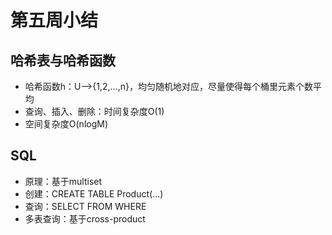 # 第五周小结

## 哈希表与哈希函数 
- 哈希函数h：U—>{1,2,...,n}，均匀随机地对应，尽量使得每个桶里元素个数平均
- 查询、插入、删除：时间复杂度O(1)
- 空间复杂度O(nlogM)

## SQL

- 原理：基于multiset
- 创建：CREATE TABLE Product(...)
- 查询：SELECT FROM WHERE
- 多表查询：基于cross-product
